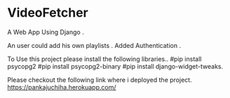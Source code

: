 # VideoFetcher

A Web App Using Django .

An user could add his own playlists .
Added Authentication .


To Use this project please install the following libraries..
#pip install psycopg2
#pip install psycopg2-binary
#pip install django-widget-tweaks.

Please checkout the following link where i deployed the project.
https://pankajuchiha.herokuapp.com/
